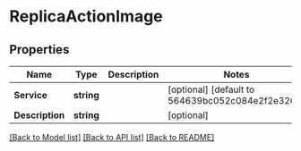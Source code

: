 # ReplicaActionImage

## Properties

Name | Type | Description | Notes
------------ | ------------- | ------------- | -------------
**Service** | **string** |  | [optional] [default to 564639bc052c084e2f2e3266]
**Description** | **string** |  | [optional] 

[[Back to Model list]](../README.md#documentation-for-models) [[Back to API list]](../README.md#documentation-for-api-endpoints) [[Back to README]](../README.md)


